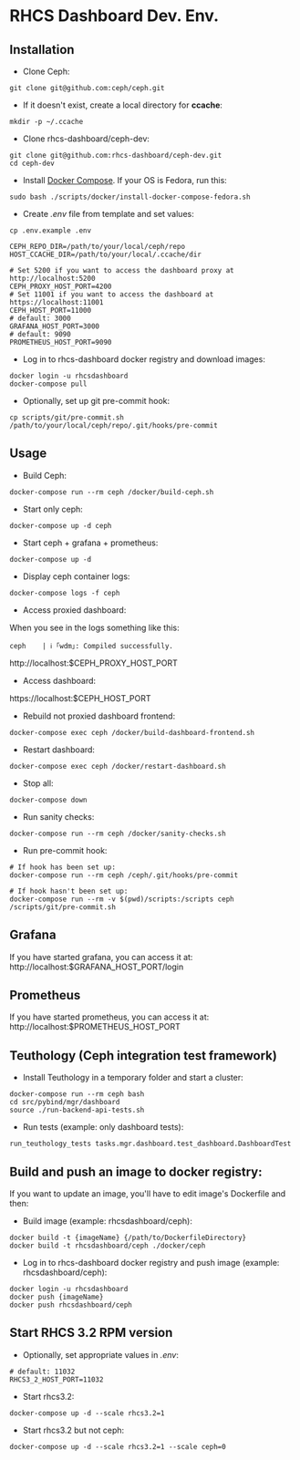# RHCS Dashboard Dev. Env.

## Installation

* Clone Ceph:
```
git clone git@github.com:ceph/ceph.git
```

* If it doesn't exist, create a local directory for **ccache**:
```
mkdir -p ~/.ccache
```

* Clone rhcs-dashboard/ceph-dev:
```
git clone git@github.com:rhcs-dashboard/ceph-dev.git
cd ceph-dev
```

* Install [Docker Compose](https://docs.docker.com/compose/install/). If your OS is Fedora, run this:
```
sudo bash ./scripts/docker/install-docker-compose-fedora.sh
```

* Create *.env* file from template and set values:
```
cp .env.example .env

CEPH_REPO_DIR=/path/to/your/local/ceph/repo
HOST_CCACHE_DIR=/path/to/your/local/.ccache/dir

# Set 5200 if you want to access the dashboard proxy at http://localhost:5200
CEPH_PROXY_HOST_PORT=4200
# Set 11001 if you want to access the dashboard at https://localhost:11001
CEPH_HOST_PORT=11000
# default: 3000
GRAFANA_HOST_PORT=3000
# default: 9090
PROMETHEUS_HOST_PORT=9090
```

* Log in to rhcs-dashboard docker registry and download images:
```
docker login -u rhcsdashboard
docker-compose pull
```

* Optionally, set up git pre-commit hook:
```
cp scripts/git/pre-commit.sh /path/to/your/local/ceph/repo/.git/hooks/pre-commit
```

## Usage

* Build Ceph:
```
docker-compose run --rm ceph /docker/build-ceph.sh
```

* Start only ceph:
```
docker-compose up -d ceph
```

* Start ceph + grafana + prometheus:
```
docker-compose up -d
```

* Display ceph container logs:
```
docker-compose logs -f ceph
```

* Access proxied dashboard:

When you see in the logs something like this:
```
ceph    | ℹ ｢wdm｣: Compiled successfully.
```

http://localhost:$CEPH_PROXY_HOST_PORT

* Access dashboard:

https://localhost:$CEPH_HOST_PORT

* Rebuild not proxied dashboard frontend:
```
docker-compose exec ceph /docker/build-dashboard-frontend.sh
```

* Restart dashboard:
```
docker-compose exec ceph /docker/restart-dashboard.sh
```

* Stop all:
```
docker-compose down
```

* Run sanity checks:
```
docker-compose run --rm ceph /docker/sanity-checks.sh
```

* Run pre-commit hook:
```
# If hook has been set up:
docker-compose run --rm ceph /ceph/.git/hooks/pre-commit

# If hook hasn't been set up:
docker-compose run --rm -v $(pwd)/scripts:/scripts ceph /scripts/git/pre-commit.sh
```

## Grafana

If you have started grafana, you can access it at:
http://localhost:$GRAFANA_HOST_PORT/login

## Prometheus

If you have started prometheus, you can access it at:
http://localhost:$PROMETHEUS_HOST_PORT

## Teuthology (Ceph integration test framework)

* Install Teuthology in a temporary folder and start a cluster:
```
docker-compose run --rm ceph bash
cd src/pybind/mgr/dashboard
source ./run-backend-api-tests.sh
```

* Run tests (example: only dashboard tests):
```
run_teuthology_tests tasks.mgr.dashboard.test_dashboard.DashboardTest
```

## Build and push an image to docker registry:

If you want to update an image, you'll have to edit image's Dockerfile and then:

* Build image (example: rhcsdashboard/ceph):
```
docker build -t {imageName} {/path/to/DockerfileDirectory}
docker build -t rhcsdashboard/ceph ./docker/ceph
```

* Log in to rhcs-dashboard docker registry and push image (example: rhcsdashboard/ceph):
```
docker login -u rhcsdashboard
docker push {imageName}
docker push rhcsdashboard/ceph
```

## Start RHCS 3.2 RPM version

* Optionally, set appropriate values in *.env*:
```
# default: 11032
RHCS3_2_HOST_PORT=11032
```

* Start rhcs3.2:
```
docker-compose up -d --scale rhcs3.2=1
```

* Start rhcs3.2 but not ceph:
```
docker-compose up -d --scale rhcs3.2=1 --scale ceph=0
```
